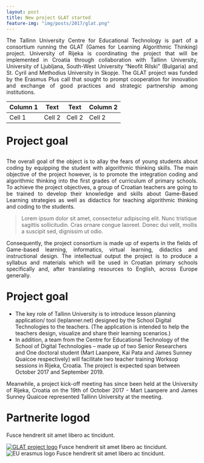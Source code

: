 ```yaml
---
layout: post
title: New project GLAT started
feature-img: "img/posts/2017/glat.png"
---
```

<article>
    <div class="container">
        <div class="row">
            <div class="col-md-10 col-lg-8 mx-auto">
                <p style="text-align: justify;" id="excerpt">The Tallinn University Centre for Educational Technology is part of a consortium running the GLAT (Games for Learning Algorithmic Thinking) project.
                University of Rijeka is coordinating the project that will be implemented in Croatia through collaboration with Tallinn University, University of Ljubljana, South-West University “Neofit Rilski” (Bulgaria) and St. Cyril and Methodius University in Skopje.
                The GLAT project was funded by the Erasmus Plus call that sought to prompt cooperation for innovation and exchange of good practices and strategic partnership among institutions.</p>
            <div class="table-responsive">
                <table class="table">
                    <thead>
                        <tr class="col-md-12">
                            <th class="text-center md-3">Column 1</th>
                            <th class="text-center md-3">Text</th>
                            <th class="text-center md-3">Text</th>
                            <th class="text-center md-3">Column 2</th>
                        </tr>
                    </thead>
                    <tbody>
                        <tr>
                            <td class="text-center">Cell 1</td>
                            <td class="text-center">Cell 2</td>
                            <td class="text-center">Cell 2</td>
                            <td class="text-center">Cell 2</td>
                        </tr>
                    </tbody>
                </table>
            </div>
                <h3 class="section-heading" style="margin-top: 30px;font-size: 28px;">Project goal</h3>
                    <p style="text-align: justify;">The overall goal of the object is to allay the fears of young students about coding by equipping the student with algorithmic thinking skills. The main objective of the project however, is to promote the integration coding and algorithmic thinking into the first grades of curriculum of primary schools. To achieve the project objectives, a group of Croatian teachers are going to be trained to develop their knowledge and skills about Game-Based Learning strategies as well as didactics for teaching algorithmic thinking and coding to the students. 
                </p>
                <blockquote class="blockquote">
                    <p class="mb-0">Lorem ipsum dolor sit amet, consectetur adipiscing elit. Nunc tristique sagittis sollicitudin. Cras ornare congue laoreet. Donec dui velit, mollis a suscipit sed, dignissim ut odio.&nbsp; </p>
                </blockquote>
                <p style="text-align: justify;">Consequently, the project consortium is made up of experts in the fields of Game-based learning, informatics, virtual learning, didactics and instructional design. The intellectual output the project is to produce a syllabus and materials which will be used in Croatian primary schools specifically and, after translating resources to English, across Europe generally.</p>
                <h4 class="section-heading" style="margin-top: 30px; margin-bottom: 20px; font-size: 28px;">Project goal</h4>
                <ul>
                    <li>The key role of Tallinn University is to introduce lesson planning application/ tool (leplanner.net) designed by the School Digital Technologies to the teachers. (The application is intended to help the teachers design, visualize and share their learning scenarios.)
                    </li>
                    <li>In addition, a team from the Centre for Educational Technology of the School of Digital Technologies – made up of two Senior Researchers and One doctoral student (Mart Laanpere, Kai Pata and James Sunney Quaicoe respectively) will facilitate two teacher training Worksop sessions in Rijeka, Croatia. The project is expected span between October 2017 and September 2019.
                    </li>
                </ul>
                <p style="text-align: justify;">Meanwhile, a project kick-off meeting has since been held at the University of Rijeka, Croatia on the 19th of October 2017 - Mart Laanpere and James Sunney Quaicoe represented Tallinn University at the meeting.
                </p>
                <h3 class="section-heading" style="margin-top: 30px; margin-bottom: 20px; font-size: 28px;">Partnerite logod</h3>
                    <p style="text-align: justify;">Fusce hendrerit sit amet libero ac tincidunt.</p>
                    <a href="#"><img class="img-fluid" src="{{ '/img/posts/2017/logo_GLAT.png' | prepend: site.baseurl }}" alt="GLAT project logo"></a>
                <span class="caption text-muted">Fusce hendrerit sit amet libero ac tincidunt.&nbsp;</span>
                    <a><img class="img-fluid" src="{{ '/img/posts/2017/logo_EU_Erasmus.jpg' | prepend: site.baseurl }}" alt="EU erasmus logo"></a>
                <span class="caption text-muted">Fusce hendrerit sit amet libero ac tincidunt.&nbsp;</span>
            </div>
         </div>
    </div>
</article>